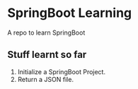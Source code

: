 # SpringBoot Learning
A repo to learn SpringBoot

## Stuff learnt so far
1. Initialize a SpringBoot Project.
2. Return a JSON file.